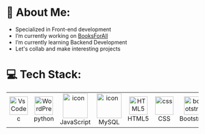 # 💫 About Me:
-  Specialized in Front-end development
-  I’m currently working on [BooksForAll](https://github.com/Adi12543/bookstore)<br> 
-  I’m currently learning Backend Development<br>
-  Let's collab and make interesting projects<br>
# 💻 Tech Stack:
<table align="center">
  <tr>
   <td align="center" width="96">
        <img src="https://skillicons.dev/icons?i=c" width="48" height="48" alt="VsCode" />
      <br>c
    </td>
   <td align="center" width="96">
        <img src="https://skillicons.dev/icons?i=python" width="48" height="48" alt="WordPress" />
      <br>python
    </td>
     <td align="center" width="96">
        <img src="https://techstack-generator.vercel.app/js-icon.svg" alt="icon" width="65" height="65" />
      <br>JavaScript
    </td>
    <td align="center" width="96">
        <img src="https://techstack-generator.vercel.app/mysql-icon.svg" alt="icon" width="65" height="65" />
      <br>MySQL
    </td>
     <td align="center"  width="96">
        <img src="https://skillicons.dev/icons?i=html" width="48" height="48" alt="HTML5" />
      <br>HTML5
    </td>
    <td align="center" width="96">
        <img src="https://skillicons.dev/icons?i=css" width="48" height="48" alt="css" />
      <br>CSS
    </td>
    <td align="center"  width="96">
        <img src="https://skillicons.dev/icons?i=bootstrap" width="48" height="48" alt="bootstrap" />
      <br>Bootstrap
    </td>
    </tr>            
  </table>


